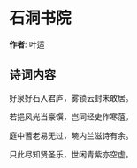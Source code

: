 # 石洞书院

**作者**: 叶适

## 诗词内容

好泉好石入君庐，雾锁云封未敢居。

若挹风光当豪馔，岂同经史作寒菹。

庭中蓍老易无过，畹内兰滋诗有余。

只此尽知贤圣乐，世闲青紫亦空虚。

